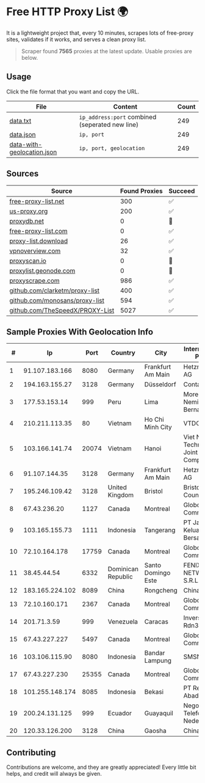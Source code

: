 
# Free HTTP Proxy List 🌍

It is a lightweight project that, every 10 minutes, scrapes lots of free-proxy sites, validates if it works, and serves a clean proxy list.


> Scraper found **7565** proxies at the latest update. Usable proxies are below.

## Usage

Click the file format that you want and copy the URL.


|File|Content|Count|
|----|-------|-----|
|[data.txt](https://raw.githubusercontent.com/themiralay/Proxy-List-World/master/data.txt)|`ip_address:port` combined (seperated new line)|249|
|[data.json](https://raw.githubusercontent.com/themiralay/Proxy-List-World/master/data.json)|`ip, port`|249|
|[data-with-geolocation.json](https://raw.githubusercontent.com/themiralay/Proxy-List-World/master/data-with-geolocation.json)|`ip, port, geolocation`|249|

## Sources

|Source|Found Proxies|Succeed|
|------|-------------|-------|
|[free-proxy-list.net](https://free-proxy-list.net)|300|✅|
|[us-proxy.org](https://www.us-proxy.org)|200|✅|
|[proxydb.net](http://proxydb.net)|0|🚫|
|[free-proxy-list.com](https://free-proxy-list.com/?page=&port=&type%5B%5D=http&type%5B%5D=https&up_time=0&search=Search)|0|✅|
|[proxy-list.download](https://www.proxy-list.download/HTTP)|26|✅|
|[vpnoverview.com](https://vpnoverview.com/privacy/anonymous-browsing/free-proxy-servers)|32|✅|
|[proxyscan.io](https://www.proxyscan.io)|0|🚫|
|[proxylist.geonode.com](https://proxylist.geonode.com/api/proxy-list?limit=300&page=1&sort_by=lastChecked&sort_type=desc&protocols=http,https)|0|🚫|
|[proxyscrape.com](https://api.proxyscrape.com/v2/?request=displayproxies&protocol=http&timeout=10000&country=all&ssl=all&anonymity=all)|986|✅|
|[github.com/clarketm/proxy-list](https://raw.githubusercontent.com/clarketm/proxy-list/master/proxy-list-raw.txt)|400|✅|
|[github.com/monosans/proxy-list](https://raw.githubusercontent.com/monosans/proxy-list/main/proxies/http.txt)|594|✅|
|[github.com/TheSpeedX/PROXY-List](https://raw.githubusercontent.com/TheSpeedX/PROXY-List/master/http.txt)|5027|✅|


## Sample Proxies With Geolocation Info

|#|Ip|Port|Country|City|Internet Service Provider|
|-|--|----|-------|----|-------------------------|
|1|91.107.183.166|8080|Germany|Frankfurt Am Main|Hetzner Online AG|
|2|194.163.155.27|3128|Germany|Düsseldorf|Contabo GmbH|
|3|177.53.153.14|999|Peru|Lima|Moreno Yanoc Nemias Bernardo|
|4|210.211.113.35|80|Vietnam|Ho Chi Minh City|VTDC|
|5|103.166.141.74|20074|Vietnam|Hanoi|Viet NAM Cloud Technology Joint Stock Company|
|6|91.107.144.35|3128|Germany|Frankfurt Am Main|Hetzner Online AG|
|7|195.246.109.42|3128|United Kingdom|Bristol|Bristol City Council|
|8|67.43.236.20|1127|Canada|Montreal|GloboTech Communications|
|9|103.165.155.73|1111|Indonesia|Tangerang|PT Jaringan Keluarga Bersama|
|10|72.10.164.178|17759|Canada|Montreal|GloboTech Communications|
|11|38.45.44.54|6332|Dominican Republic|Santo Domingo Este|FENIX NETWORKS, S.R.L.|
|12|183.165.224.102|8089|China|Rongcheng|Chinanet|
|13|72.10.160.171|2367|Canada|Montreal|GloboTech Communications|
|14|201.71.3.59|999|Venezuela|Caracas|Inversiones Rdn3 C.A|
|15|67.43.227.227|5497|Canada|Montreal|GloboTech Communications|
|16|103.106.115.90|8080|Indonesia|Bandar Lampung|SMSNET|
|17|67.43.227.230|25355|Canada|Montreal|GloboTech Communications|
|18|101.255.148.174|8085|Indonesia|Bekasi|PT Remala Abadi|
|19|200.24.131.125|999|Ecuador|Guayaquil|Negocios Y Telefonia Nedetel S.A|
|20|120.33.126.200|3128|China|Gaosha|Chinanet|



## Contributing

Contributions are welcome, and they are greatly appreciated! Every
little bit helps, and credit will always be given.

